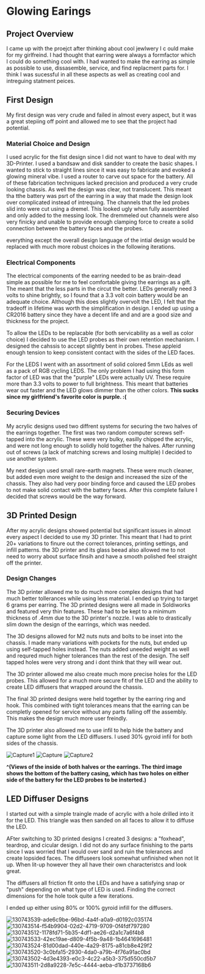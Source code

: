 
# Glowing Earings    

## Project Overview

I came up with the proejct after thinking about cool jewlwery I c ould make for my girlfreind. I had thought that earring were always a formfactor which I could do something cool with. I had wanted to make the earring as simple as possible to use, dissasemble, service, and find replacment parts for. I think I was sucessful in all these aspects as well as creating cool and intreguing statment peices. 

## First Design 

My first design was very crude and failed in almost every aspect, but it was a great stepiing off point and allowed me to see that the project had potential. 

### Material Choice and Design 

I used acrylic for the fist design since I did not want to have to deal with my 3D-Printer. I used a bandsaw and disk sandder to create the basic shapes. I wanted to stick to straight lines since it was easy to fabricate and evoked a glowing mineral vibe. I used a router to carve out space for the battery. All of these fabrication techniques lacked precision and produced a very crude looking chassis. As well the design was clear, not translucent. This meant tha tthe battery was psrt of the earring in a way that made the design look over complicated instead of intrequing. The channels that the led probes slid into were cut using a dremel. This looked ugly when fully assembled and only added to the messing look. The dremmeled out channels were also very finicky and unable to provide enough clamping force to create a solid connection between the battery faces and the probes. 

everything except the overall design language of the intial design would be replaced with much more robust choices in the following iterations. 

### Electrical Components 

The electrical components of the earring needed to be as brain-dead simple as possible for me to feel comfortable giving the earrings as a gift. The meant that the less parts in the circut the better. LEDs generally need 3 volts to shine brightly, so I found that a 3.3 volt coin battery would be an adequate choice. Although this does slightly overvolt the LED, I felt that the tradeoff in lifetime was worth the simplification in design. I ended up using a CR2016 battery since they have a decent life and and are a good size and thickness for the project. 

To allow the LEDs to be replacable (for both servicability as a well as color choice) I decided to use the LED probes as their own retention mechanism. I designed the cahssis to accept slightly bent in probes. These appleid enough tension to keep consistent contact with the sides of the LED faces.

For the LEDS I went with an assortment of solid colored 5mm LEds as well as a pack of RGB cycling LEDS. The only problem I had using this form factor of LED was that the "purple" LEDs were actually UV. These require  more than 3.3 volts to power to full brightness. This meant that batteries wear out faster and the LED glows dimmer than the other colors. **This sucks since my girlfriend's favorite color is purple. :(** 
### Securing Devices 

My acrylic designs used two diffrent systems for securing the two halves of the earrings together. The first was two random computer screws self-tapped into the acrylic. These were very bulky, easilly chipped the acrylic, and were not long enough to solidly hold together the halves. After running out of screws (a lack of matching screws and losing multiple) I decided to use another system. 

My next design used small rare-earth magnets. These were much cleaner, but added even more weight to the design and increased the size of the chassis. They also had very poor binding force and caused the LED probes to not make solid contact with the battery faces. After this complete failure I decided that screws would be the way forward. 


## 3D Printed Design 
  
After my acrylic designs showed potential but significant issues in almost every aspect I decided to use my 3D printer. This meant that I had to print 20+ variations to finure out the correct tolerances, printing settings, and infill patterns. the 3D printer and its glass beead also allowed me to not need to worry about surface finsih and have a smooth polished feel straight off the printer. 

### Design Changes

The 3D printer allowed me to do much more complex designs that had much better tollerances while using less material. I ended up trying to target 6 grams per earring. The 3D printed designs were all made in Soldiworks and featured very thin features. These had to be kept to a minimum thickness of .4mm due to the 3D printer's nozzle. I was able to drastically slim down the design of the earrings, which was needed. 

The 3D designs allowed for M2 nuts nuts and bolts to be inset into the chassis. I made many variations with pockets for the nuts, but ended up using self-tapped holes instead. The nuts added uneeded weight as well and requred much higher tolerances than the rest of the design. The self tapped holes were very strong and i dont think that they will wear out.

The 3D printer allowed me also create much more precise holes for the LED probes. This allowed for a much more secure fit of the LED and the ability to create LED diffusers that wrapped around the chassis. 

The final 3D printed designs were held together by the earring ring and hook. This combined with tight tolerances means that the earring can be completly opened for service without any parts falling off the assembly. This makes the design much more user freindly. 

The 3D printer also allowed me to use infil to help hide the battery and capture some light from the LED diffusers. I used 30% gyroid infil for both sides of the chassis.

![Capture1](https://user-images.githubusercontent.com/72219191/133000500-8461e324-5bf4-4049-aca6-04bbe6bb0fe2.PNG)
![Capture](https://user-images.githubusercontent.com/72219191/133000495-bba98bd0-55fc-4320-81e6-3f03e4172cb9.PNG)
![Capture2](https://user-images.githubusercontent.com/72219191/133000464-656ec75f-c3f1-4da4-9e45-4ab98a78e1ca.PNG)

**^(Views of the inside of both halves or the earrings. The third image shows the bottom of the battery casing, which has two holes on either side of the battery for the LED probes to be insterted.)**
## LED Diffuser Designs 

I started out with a simple traingle made of acrylic with a hole drilled into it for the LED. This triangle was then sanded on all faces to allow it to diffuse the LED.

AFter switching to 3D printed designs I created 3 designs: a "foxhead", teardrop, and cicular design. I did not do any surface finishing to the parts since I was worried that I would over sand and ruin the tolerances and create lopsided faces. The diffuseers look somewhat unfinished when not lit up. When lit-up however they all have their own characteristcs and look great.

The diffusers all friction fit onto the LEDs and have a satisfying snap or "push" depending on what type of LED is used. Finding the correct dimensions for the hole took quite a few iterations. 

I ended up either using 80% or 100% gyroid infill for the diffusers. 




![130743539-ade6c9be-96bd-4a4f-a0a9-d0192c035174](https://user-images.githubusercontent.com/72219191/131619876-661e7572-c2b4-4bfb-91dd-d0bbbbd9c7ce.jpg)
![130743514-f54b9904-02d2-4719-9709-0f4fdf797280](https://user-images.githubusercontent.com/72219191/131620201-bb4ef7cc-a2a7-4741-91a1-d8d4bc569340.jpg)
![130743512-1178fd71-5b35-4df1-ae26-d2a1c7a6f4b8](https://user-images.githubusercontent.com/72219191/131619879-424537a5-5d60-4b0d-91ac-00bb52923c2d.jpg)
![130743533-42ec19ae-d809-4f5b-9a48-1b4641696481](https://user-images.githubusercontent.com/72219191/131619881-c73826f0-32a6-4391-911d-e43568ffd0df.jpg)
![130743524-81d00dad-440e-4a29-8175-a81cb8e429f2](https://user-images.githubusercontent.com/72219191/131619885-9d6a4d3d-b459-42d8-a84b-ebb3a429b0bb.jpg)
![130743520-3c0bfa15-2930-4da0-a79b-4f76a91ac0bd](https://user-images.githubusercontent.com/72219191/131619889-cc9aec52-554c-4503-8f80-65afdc7a4eff.jpg)
![130743502-4d3e4393-e0c3-4c22-a5b3-375d550cd5b7](https://user-images.githubusercontent.com/72219191/131619891-8fe925b0-35ee-43c5-b97d-26b1eed46d33.jpg)
![130743511-2d8a9228-7e5c-4444-aeba-d1b3737168b6](https://user-images.githubusercontent.com/72219191/131619892-55897140-29a1-44f9-8b9b-02894bd72d46.jpg)


